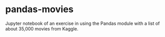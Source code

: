 # pandas-movies
Jupyter notebook of an exercise in using the Pandas module with a list of about 35,000 movies from Kaggle.
